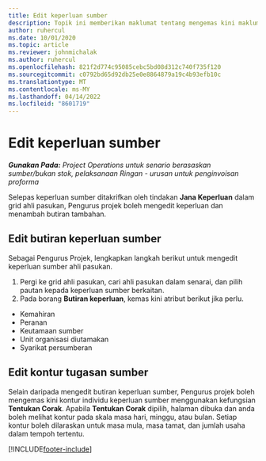 ```yaml
---
title: Edit keperluan sumber
description: Topik ini memberikan maklumat tentang mengemas kini maklumat keperluan sumber.
author: ruhercul
ms.date: 10/01/2020
ms.topic: article
ms.reviewer: johnmichalak
ms.author: ruhercul
ms.openlocfilehash: 821f2d774c95085cebc5bd08d312c740f735f120
ms.sourcegitcommit: c0792bd65d92db25e0e8864879a19c4b93efb10c
ms.translationtype: MT
ms.contentlocale: ms-MY
ms.lasthandoff: 04/14/2022
ms.locfileid: "8601719"
---
```

# <a name="edit-a-resource-requirement"></a>Edit keperluan sumber

_**Gunakan Pada:** Project Operations untuk senario berasaskan sumber/bukan stok, pelaksanaan Ringan - urusan untuk penginvoisan proforma_

Selepas keperluan sumber ditakrifkan oleh tindakan **Jana Keperluan** dalam grid ahli pasukan, Pengurus projek boleh mengedit keperluan dan menambah butiran tambahan.

## <a name="edit-resource-requirement-details"></a>Edit butiran keperluan sumber

Sebagai Pengurus Projek, lengkapkan langkah berikut untuk mengedit keperluan sumber ahli pasukan.

1. Pergi ke grid ahli pasukan, cari ahli pasukan dalam senarai, dan pilih pautan kepada keperluan sumber berkaitan.
2. Pada borang **Butiran keperluan**, kemas kini atribut berikut jika perlu.

- Kemahiran
- Peranan
- Keutamaan sumber
- Unit organisasi diutamakan
- Syarikat persumberan

## <a name="edit-resource-assignment-contours"></a>Edit kontur tugasan sumber

Selain daripada mengedit butiran keperluan sumber, Pengurus projek boleh mengemas kini kontur individu keperluan sumber menggunakan kefungsian **Tentukan Corak**. Apabila **Tentukan Corak** dipilih, halaman dibuka dan anda boleh melihat kontur pada skala masa hari, minggu, atau bulan. Setiap kontur boleh dilaraskan untuk masa mula, masa tamat, dan jumlah usaha dalam tempoh tertentu.

[!INCLUDE[footer-include](../includes/footer-banner.md)]